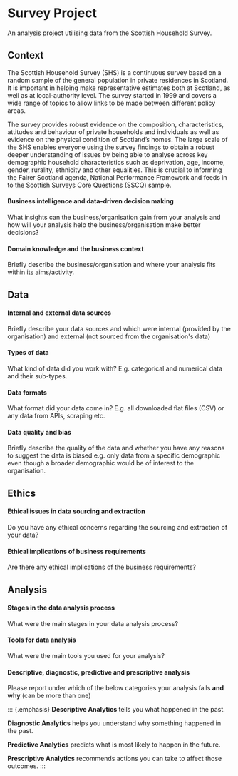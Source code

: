 # Survey Project
An analysis project utilising data from the Scottish Household Survey.

## Context

The Scottish Household Survey (SHS) is a continuous survey based on a random sample of the general population in private residences in Scotland. It is important in helping make representative estimates both at Scotland, as well as at local-authority level. The survey started in 1999 and covers a wide range of topics to allow links to be made between different policy areas.

The survey provides robust evidence on the composition, characteristics, attitudes and behaviour of private households and individuals as well as evidence on the physical condition of Scotland’s homes. The large scale of the SHS enables everyone using the survey findings to obtain a robust deeper understanding of issues by being able to analyse across key demographic household characteristics such as deprivation, age, income, gender, rurality, ethnicity and other equalities. This is crucial to informing the Fairer Scotland agenda, National Performance Framework and feeds in to the Scottish Surveys Core Questions (SSCQ) sample.

#### Business intelligence and data-driven decision making



What insights can the business/organisation gain from your analysis and how will your analysis help the business/organisation make better decisions? 

#### Domain knowledge and the business context

Briefly describe the business/organisation and where your analysis fits within its aims/activity. 

## Data

#### Internal and external data sources

Briefly describe your data sources and which were internal (provided by the organisation) and external (not sourced from the organisation's data)

#### Types of data

What kind of data did you work with? E.g. categorical and numerical data and their sub-types.

#### Data formats

What format did your data come in? E.g. all downloaded flat files (CSV) or any data from APIs, scraping etc.

#### Data quality and bias

Briefly describe the quality of the data and whether you have any reasons to suggest the data is biased e.g. only data from a specific demographic even though a broader demographic would be of interest to the organisation.

## Ethics

#### Ethical issues in data sourcing and extraction

Do you have any ethical concerns regarding the sourcing and extraction of your data? 

#### Ethical implications of business requirements

Are there any ethical implications of the business requirements?

## Analysis

#### Stages in the data analysis process

What were the main stages in your data analysis process?

#### Tools for data analysis

What were the main tools you used for your analysis?

#### Descriptive, diagnostic, predictive and prescriptive analysis

Please report under which of the below categories your analysis falls **and why** (can be more than one) 

::: {.emphasis}
**Descriptive Analytics** tells you what happened in the past.

**Diagnostic Analytics** helps you understand why something happened in the past.

**Predictive Analytics** predicts what is most likely to happen in the future.

**Prescriptive Analytics** recommends actions you can take to affect those outcomes.
:::

